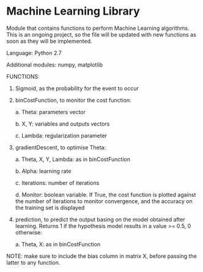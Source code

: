 # Machine Learning Library

Module that contains functions to perform Machine Learning algorithms. 
This is an ongoing project, so the file will be updated with new functions as soon as they will be implemented.

Language: Python 2.7

Additional modules: numpy, matplotlib

FUNCTIONS:

1. Sigmoid, as the probability for the event to occur
    
2. binCostFunction, to monitor the cost function:

    a. Theta: parameters vector
    
    b. X, Y: variables and outputs vectors
    
    c. Lambda: regularization parameter
    
3. gradientDescent, to optimise Theta:

    a. Theta, X, Y, Lambda: as in binCostFunction
    
    b. Alpha: learning rate
    
    c. Iterations: number of iterations
    
    d. Monitor: boolean variable. If True, the cost function is plotted against the number of iterations to monitor convergence, and the accuracy on the training set is displayed
        
4. prediction, to predict the output basing on the model obtained after learning. Returns 1 if the hypothesis model results in a value >= 0.5, 0 otherwise:

    a. Theta, X: as in binCostFunction
  
NOTE: make sure to include the bias column in matrix X, before passing the latter to any function.
